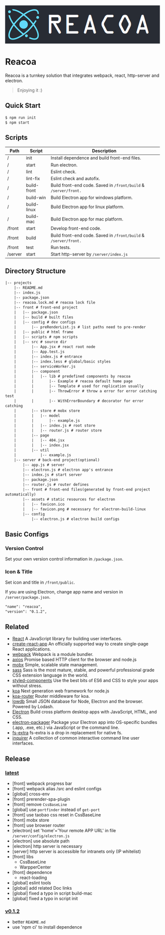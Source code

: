![banner](./front/public/banner.png)

# Reacoa

Reacoa is a turnkey solution that integrates webpack, react, http-server and electron.
> Enjoying it :)

## Quick Start

```
$ npm run init
$ npm start
```

## Scripts

| Path    | Script      | Description                                                  |
| ------- | ----------- | ------------------------------------------------------------ |
| /       | init        | Install dependence and build front-end files.                                         |
| /       | start       | Run electron.                                                |
| /       | lint        | Eslint check.                                                |
| /       | lint-fix    | Eslint check and autofix.                                   |
| /       | build-front | Build front-end code. Saved in `/front/build` & `/server/front.` |
| /       | build-win   | Build Electron app for windows platform.                     |
| /       | build-linux | Build Electron app for linux platform.                       |
| /       | build-mac   | Build Electron app for mac platform.                         |
| /front  | start       | Develop front-end code.                                      |
| /front  | build       | Build front-end code. Saved in `/front/build` & `/server/front.` |
| /front  | test        | Run tests.                                                   |
| /server | start       | Start http-server by `/server/index.js`                                       |

## Directory Structure

```
|-- projects
    |-- README.md
    |-- index.js
    |-- package.json
    |-- reacoa.lock.md # reacoa lock file
    |-- front # front-end project
    |   |-- package.json
    |   |-- build # built files
    |   |-- config # dev configs
    |       |-- preRenderList.js # list paths need to pre-render
    |   |-- public # html frame
    |   |-- scripts # npm scripts
    |   |-- src # source dir
    |       |-- App.jsx # react root node
    |       |-- App.test.js
    |       |-- index.js # entrance
    |       |-- index.less # global/basic styles
    |       |-- serviceWorker.js
    |       |-- component
    |       |   |-- lib # predefined components by reacoa
    |       |       |-- Example # reacoa default home page
    |       |       |-- Template # used for replication usually
    |       |       |-- ThrowError # throw a error for error catching test
    |       |       |-- WithErrorBoundary # decorator for error catching
    |       |-- store # mobx store
    |       |   |-- model
    |       |       |-- example.js
    |       |   |-- index.js # root store
    |       |   |-- router.js # router store
    |       |-- page
    |       |   |-- 404.jsx
    |       |   |-- index.jsx
    |       |-- util
    |           |-- example.js
    |-- server # back-end project(optional)
        |-- app.js # server
        |-- electron.js # electron app's entrance
        |-- index.js # start server
        |-- package.json
        |-- router.js # router defines
        |-- front # front-end files(generated by front-end project automatically)
        |-- assets # static resources for electron
        |   |-- favicon.ico
        |   |-- favicon.png # necessary for electron-build-linux
        |-- config
            |-- electron.js # electron build configs

```

## Basic Configs

### Version Control

Set your own version control information in `/package.json`.

### Icon  & Title

Set icon and title in `/front/public`.

If you are using Electron, change app name and version in `/server/package.json`.

```
"name": "reacoa",
"version": "0.1.2",
```

## Related

- [React](https://reactjs.org/docs/getting-started.html) A JavaScript library for building user interfaces.
- [create-react-app](https://facebook.github.io/create-react-app/docs/getting-started) An officially supported way to create single-page React applications.
- [webpack](https://webpack.js.org/concepts/) Webpack is a module bundler.
- [axios](https://www.npmjs.com/package/axios) Promise based HTTP client for the browser and node.js
- [mobx](https://cn.mobx.js.org/) Simple, scalable state management.
- [sass](http://sass-lang.com/guide) 	Sass is the most mature, stable, and powerful professional grade CSS extension language in the world.
- [styled-components](https://www.styled-components.com/docs) Use the best bits of ES6 and CSS to style your apps without stress.
- [koa](https://koa.bootcss.com/) Next generation web framework for node.js
- [koa-router](https://www.npmjs.com/package/koa-router) Router middleware for koa.
- [lowdb](https://www.npmjs.com/package/lowdb) Small JSON database for Node, Electron and the browser. Powered by Lodash. 
- [Electron](https://electronjs.org/docs) Build cross platform desktop apps with JavaScript, HTML, and CSS.
- [electron-packager](https://www.npmjs.com/package/electron-packager) Package your Electron app into OS-specific bundles (.app, .exe, etc.) via JavaScript or the command line.
- [fs-extra](https://www.npmjs.com/package/fs-extra) fs-extra is a drop in replacement for native fs.
- [inquirer](https://www.npmjs.com/package/inquirer) A collection of common interactive command line user interfaces.


## Release

### [latest](https://github.com/yuri2peter/reacoa.git)

- [front] webpack progress bar
- [front] webpack alias /src and eslint configs
- [global] cross-env
- [front] prerender-spa-plugin
- [front] remove `CssBaseLine`
- [global] use `portfinder` instead of `get-port`
- [front] use taobao css reset in CssBaseLine
- [front] mobx store
- [front] use browser router
- [electron] set 'home'='Your remote APP URL' in file `/server/config/electron.js`
- [electron] use absolute path
- [electron] http server is necessary
- [server] http server is accessible for intranets only (IP whitelist)
- [front] libs
  - CssBaseLine
  - WarpperCenter
- [front] dependence
  - react-loading
- [global] eslint tools
- [global] add related Doc links
- [global] fixed a typo in script build-mac
- [global] fixed a typo in script init

### [v0.1.2](https://github.com/yuri2peter/reacoa/tree/v0.1.2)

- better `README.md`
- use 'npm ci' to install dependence
